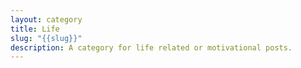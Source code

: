 ```yaml
---
layout: category
title: Life
slug: "{{slug}}"
description: A category for life related or motivational posts.
---
```

